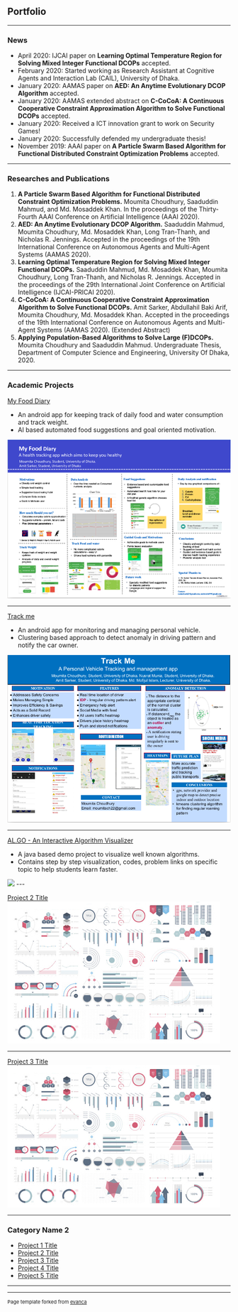 ## Portfolio

---

### News
- April 2020: IJCAI paper on **Learning Optimal Temperature Region for Solving Mixed Integer Functional DCOPs** accepted.
- February 2020: Started working as Research Assistant at Cognitive Agents and Interaction Lab (CAIL), University of Dhaka.
- January 2020: AAMAS paper on **AED: An Anytime Evolutionary DCOP Algorithm** accepted.
- January 2020: AAMAS extended abstract on **C-CoCoA: A Continuous Cooperative Constraint Approximation Algorithm to Solve Functional DCOPs** accepted.
- January 2020: Received a ICT innovation grant to work on Security Games!
- January 2020: Successfully defended my undergraduate thesis!
- November 2019: AAAI paper on **A Particle Swarm Based Algorithm for Functional Distributed Constraint Optimization Problems** accepted.

---

### Researches and Publications 
1. **A Particle Swarm Based Algorithm for Functional Distributed Constraint Optimization Problems.**
Moumita Choudhury, Saaduddin Mahmud, and Md. Mosaddek Khan. 
In the proceedings of the Thirty-Fourth AAAI Conference on Artificial Intelligence (AAAI 2020).
2. **AED: An Anytime Evolutionary DCOP Algorithm.**
Saaduddin Mahmud, Moumita Choudhury, Md. Mosaddek Khan, Long Tran-Thanh, and Nicholas R. Jennings.
Accepted in the proceedings of the 19th International Conference on Autonomous Agents and Multi-Agent Systems (AAMAS 2020).
3. **Learning Optimal Temperature Region for Solving Mixed Integer Functional DCOPs.**
Saaduddin Mahmud, Md. Mosaddek Khan, Moumita Choudhury, Long Tran-Thanh, and Nicholas R. Jennings.
Accepted in the proceedings of the 29th International Joint Conference on Artificial Intelligence (IJCAI-PRICAI 2020).
4. **C-CoCoA: A Continuous Cooperative Constraint Approximation Algorithm to Solve Functional DCOPs.**
Amit Sarker, Abdullahil Baki Arif, Moumita Choudhury, Md. Mosaddek Khan.
Accepted in the proceedings of the 19th International Conference on Autonomous Agents and Multi-Agent Systems (AAMAS 2020). (Extended Abstract)
5. **Applying Population-Based Algorithms to Solve Large (F)DCOPs.**
Moumita Choudhury and Saaduddin Mahmud.
Undergraduate Thesis, Department of Computer Science and Engineering, University Of Dhaka, 2020.

---

### Academic Projects 
[My Food Diary](https://github.com/moumitachoudhury/CalorieCounterGEB)
- An android app for keeping track of daily food and water consumption and track weight.
- AI based automated food suggestions and goal oriented motivation.
<img src="images/calorie_poster.png?raw=true"/>

---

[Track me](https://github.com/moumitachoudhury/TrackMe)
- An android app for monitoring and managing personal vehicle.
- Clustering based approach to detect anomaly in driving pattern and notify the car owner.
<img src="images/track_me.png?raw=true"/>

---

[AL.GO - An Interactive Algorithm Visualizer](https://github.com/moumitachoudhury/TrackMe)
- A java based demo project to visualize well known algorithms.
- Contains step by step visualization, codes, problem links on specific topic to help students learn faster.
<img src="images/algo_gif.jpg?raw=true"/>
---

[Project 2 Title](/pdf/sample_presentation.pdf)
<img src="images/dummy_thumbnail.jpg?raw=true"/>

---
[Project 3 Title](/sample_page)
<img src="images/dummy_thumbnail.jpg?raw=true"/>

---

### Category Name 2

- [Project 1 Title](http://example.com/)
- [Project 2 Title](http://example.com/)
- [Project 3 Title](http://example.com/)
- [Project 4 Title](http://example.com/)
- [Project 5 Title](http://example.com/)

---




---
<p style="font-size:11px">Page template forked from <a href="https://github.com/evanca/quick-portfolio">evanca</a></p>
<!-- Remove above link if you don't want to attibute -->
